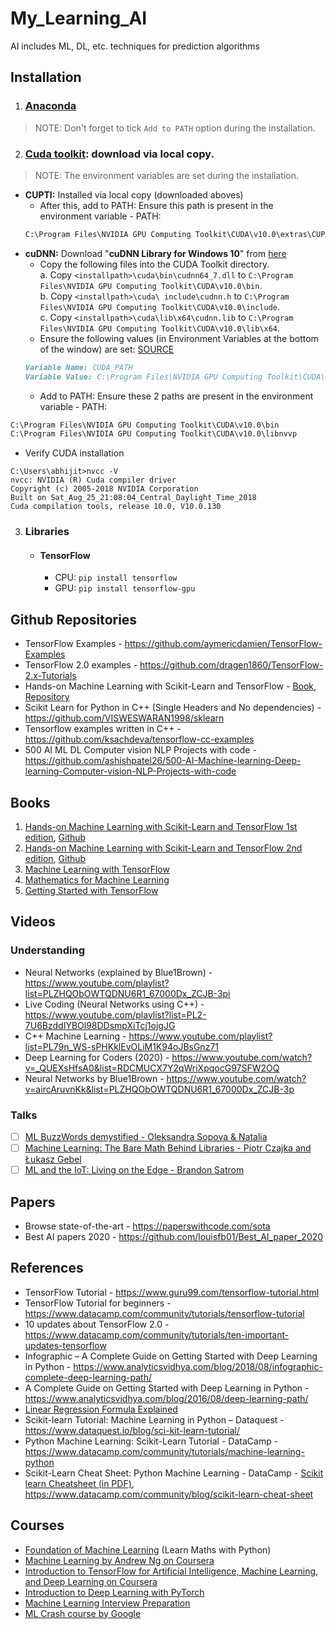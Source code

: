 # My_Learning_AI
AI includes ML, DL, etc. techniques for prediction algorithms

## Installation
1. ### [Anaconda](https://www.anaconda.com/distribution/#download-section)
> NOTE: Don't forget to tick `Add to PATH` option during the installation.
2. ### [Cuda toolkit](https://developer.nvidia.com/cuda-10.0-download-archive?target_os=Windows&target_arch=x86_64&target_version=10&target_type=exelocal): download via local copy. 
> NOTE: The environment variables are set during the installation.

* __CUPTI:__ Installed via local copy (downloaded aboves)
	+ After this, add to PATH:
	Ensure this path is present in the environment variable - PATH:
	```md
	C:\Program Files\NVIDIA GPU Computing Toolkit\CUDA\v10.0\extras\CUPTI\libx64
	```
* __cuDNN:__ Download "__cuDNN Library for Windows 10__" from [here](https://developer.nvidia.com/rdp/cudnn-download)
	+ Copy the following files into the CUDA Toolkit directory. <br/>
		a. Copy `<installpath>\cuda\bin\cudnn64_7.dll` to `C:\Program Files\NVIDIA GPU Computing Toolkit\CUDA\v10.0\bin`.<br/>
		b. Copy `<installpath>\cuda\ include\cudnn.h` to `C:\Program Files\NVIDIA GPU Computing Toolkit\CUDA\v10.0\include`.<br/>
		c. Copy `<installpath>\cuda\lib\x64\cudnn.lib` to `C:\Program Files\NVIDIA GPU Computing Toolkit\CUDA\v10.0\lib\x64`.<br/>
	+ Ensure the following values (in Environment Variables at the bottom of the window) are set: [SOURCE](https://docs.nvidia.com/deeplearning/sdk/cudnn-install/index.html#installwindows)
	```md
	Variable Name: CUDA_PATH 
	Variable Value: C:\Program Files\NVIDIA GPU Computing Toolkit\CUDA\v10.0		
	```		
	+ Add to PATH:
Ensure these 2 paths are present in the environment variable - PATH:
```md
C:\Program Files\NVIDIA GPU Computing Toolkit\CUDA\v10.0\bin
C:\Program Files\NVIDIA GPU Computing Toolkit\CUDA\v10.0\libnvvp
```
* Verify CUDA installation
```console
C:\Users\abhijit>nvcc -V
nvcc: NVIDIA (R) Cuda compiler driver
Copyright (c) 2005-2018 NVIDIA Corporation
Built on Sat_Aug_25_21:08:04_Central_Daylight_Time_2018
Cuda compilation tools, release 10.0, V10.0.130
```

3. ### Libraries 
	* #### TensorFlow
		- CPU: `pip install tensorflow`
		- GPU: `pip install tensorflow-gpu`

## Github Repositories
* TensorFlow Examples - https://github.com/aymericdamien/TensorFlow-Examples
* TensorFlow 2.0 examples - https://github.com/dragen1860/TensorFlow-2.x-Tutorials
* Hands-on Machine Learning with Scikit-Learn and TensorFlow - [Book](https://github.com/abhi3700/My_Learning_AI/blob/master/books/Hands%20On%20Machine%20Learning%20with%20Scikit%20Learn%20and%20TensorFlow.pdf), [Repository](https://github.com/ageron/handson-ml)
* Scikit Learn for Python in C++ (Single Headers and No dependencies) - https://github.com/VISWESWARAN1998/sklearn
* Tensorflow examples written in C++ - https://github.com/ksachdeva/tensorflow-cc-examples
* 500 AI ML DL Computer vision NLP Projects with code - https://github.com/ashishpatel26/500-AI-Machine-learning-Deep-learning-Computer-vision-NLP-Projects-with-code

## Books
1. [Hands-on Machine Learning with Scikit-Learn and TensorFlow 1st edition](https://github.com/abhi3700/My_Learning_AI/blob/master/books/Hands%20On%20Machine%20Learning%20with%20Scikit%20Learn%20and%20TensorFlow.pdf), [Github](https://github.com/ageron/handson-ml)
1. [Hands-on Machine Learning with Scikit-Learn and TensorFlow 2nd edition](https://github.com/abhi3700/My_Learning_AI/blob/master/books/Hands_On_Machine_Learning_with_Scikit_Learn_Keras_2nd_edition.pdf), [Github](https://github.com/ageron/handson-ml2)
1. [Machine Learning with TensorFlow](https://github.com/abhi3700/My_Learning_AI/blob/master/books/Machine%20Learning%20with%20TensorFlow.pdf)
1. [Mathematics for Machine Learning](https://github.com/abhi3700/My_Learning_AI/blob/master/books/Mathematics%20For%20Machine%20Learning.pdf)
1. [Getting Started with TensorFlow](https://github.com/abhi3700/My_Learning_AI/blob/master/books/Getting%20Started%20with%20TensorFlow.pdf)

## Videos
### Understanding
* Neural Networks (explained by Blue1Brown) - https://www.youtube.com/playlist?list=PLZHQObOWTQDNU6R1_67000Dx_ZCJB-3pi
* Live Coding (Neural Networks using C++) - https://www.youtube.com/playlist?list=PL2-7U6BzddIYBOl98DDsmpXiTcj1ojgJG
* C++ Machine Learning - https://www.youtube.com/playlist?list=PL79n_WS-sPHKklEvOLiM1K94oJBsGnz71
* Deep Learning for Coders (2020) - https://www.youtube.com/watch?v=_QUEXsHfsA0&list=RDCMUCX7Y2qWriXpqocG97SFW2OQ
* Neural Networks by Blue1Brown - https://www.youtube.com/watch?v=aircAruvnKk&list=PLZHQObOWTQDNU6R1_67000Dx_ZCJB-3p

### Talks
* [ ] [ML BuzzWords demystified - Oleksandra Sopova & Natalia](https://youtu.be/4pGhvcVz1Xg)
* [ ] [Machine Learning: The Bare Math Behind Libraries - Piotr Czajka and Łukasz Gebel](https://youtu.be/yoP2uNYFGSw)
* [ ] [ML and the IoT: Living on the Edge - Brandon Satrom](https://youtu.be/5SYjR2D4p0c)

## Papers
* Browse state-of-the-art - https://paperswithcode.com/sota
* Best AI papers 2020 - https://github.com/louisfb01/Best_AI_paper_2020


## References
* TensorFlow Tutorial - https://www.guru99.com/tensorflow-tutorial.html
* TensorFlow Tutorial for beginners - https://www.datacamp.com/community/tutorials/tensorflow-tutorial
* 10 updates about TensorFlow 2.0 - https://www.datacamp.com/community/tutorials/ten-important-updates-tensorflow
* Infographic – A Complete Guide on Getting Started with Deep Learning in Python - https://www.analyticsvidhya.com/blog/2018/08/infographic-complete-deep-learning-path/
* A Complete Guide on Getting Started with Deep Learning in Python - https://www.analyticsvidhya.com/blog/2016/08/deep-learning-path/
* [Linear Regression Formula Explained](https://hackerstreak.com/linear-regression-formula/)
* Scikit-learn Tutorial: Machine Learning in Python – Dataquest - https://www.dataquest.io/blog/sci-kit-learn-tutorial/
* Python Machine Learning: Scikit-Learn Tutorial - DataCamp - https://www.datacamp.com/community/tutorials/machine-learning-python
* Scikit-Learn Cheat Sheet: Python Machine Learning - DataCamp - [Scikit learn Cheatsheet (in PDF)]("./docs/Scikit_Learn_Cheat_Sheet_Python.pdf"), https://www.datacamp.com/community/blog/scikit-learn-cheat-sheet

## Courses
* [Foundation of Machine Learning](https://bloomberg.github.io/foml/#home) (Learn Maths with Python)
* [Machine Learning by Andrew Ng on Coursera](https://www.coursera.org/learn/machine-learning)
* [Introduction to TensorFlow for Artificial Intelligence, Machine Learning, and Deep Learning on Coursera](https://www.coursera.org/learn/introduction-tensorflow)
* [Introduction to Deep Learning with PyTorch](https://classroom.udacity.com/courses/ud188)
* [Machine Learning Interview Preparation](https://classroom.udacity.com/courses/ud1001/)
* [ML Crash course by Google](https://developers.google.com/machine-learning/crash-course/)
